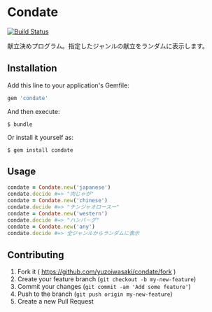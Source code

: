 # Condate

[![Build Status](https://travis-ci.org/yuzoiwasaki/condate.png)](https://travis-ci.org/yuzoiwasaki/condate)

献立決めプログラム。指定したジャンルの献立をランダムに表示します。

## Installation

Add this line to your application's Gemfile:

```ruby
gem 'condate'
```

And then execute:

    $ bundle

Or install it yourself as:

    $ gem install condate

## Usage

```ruby
condate = Condate.new('japanese')
condate.decide #=> "肉じゃが"
condate = Condate.new('chinese')
condate.decide #=> "チンジャオロースー"
condate = Condate.new('western')
condate.decide #=> "ハンバーグ"
condate = Condate.new('any')
condate.decide #=> 全ジャンルからランダムに表示
```

## Contributing

1. Fork it ( https://github.com/yuzoiwasaki/condate/fork )
2. Create your feature branch (`git checkout -b my-new-feature`)
3. Commit your changes (`git commit -am 'Add some feature'`)
4. Push to the branch (`git push origin my-new-feature`)
5. Create a new Pull Request
